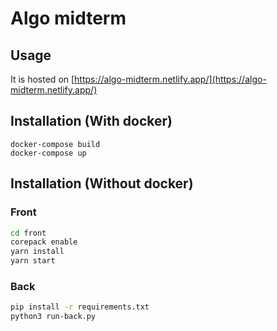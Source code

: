 # Algo midterm

## Usage

It is hosted on [https://algo-midterm.netlify.app/](https://algo-midterm.netlify.app/)

## Installation (With docker)

```
docker-compose build
docker-compose up
```


## Installation (Without docker)

### Front

```bash
cd front
corepack enable
yarn install
yarn start
```

### Back

```bash
pip install -r requirements.txt
python3 run-back.py
```
